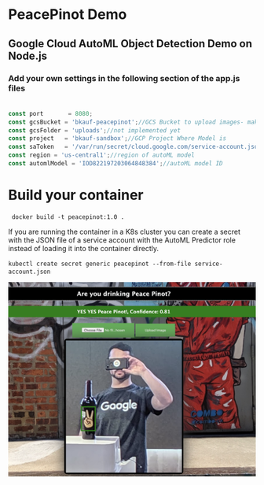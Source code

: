# PeacePinot Demo


## Google Cloud AutoML Object Detection Demo on Node.js

### Add your own settings in the following section of the app.js files

```javascript

const port       = 8080;
const gcsBucket = 'bkauf-peacepinot';//GCS Bucket to upload images- make sure access is public
const gcsFolder = 'uploads';//not implemented yet
const project   = 'bkauf-sandbox';//GCP Project Where Model is
const saToken   = '/var/run/secret/cloud.google.com/service-account.json';//location of service account JSON. K8s secret config below
const region = 'us-central1';//region of autoML model
const automlModel = 'IOD822197203064848384';//autoML model ID

```
# Build your container

```console
 docker build -t peacepinot:1.0 .
```

If you are running the container in a K8s cluster you can create a secret with the JSON file of a service account with the AutoML Predictor role instead of loading it into the container directly.

```console
kubectl create secret generic peacepinot --from-file service-account.json
```

![Image description](readme.png)
